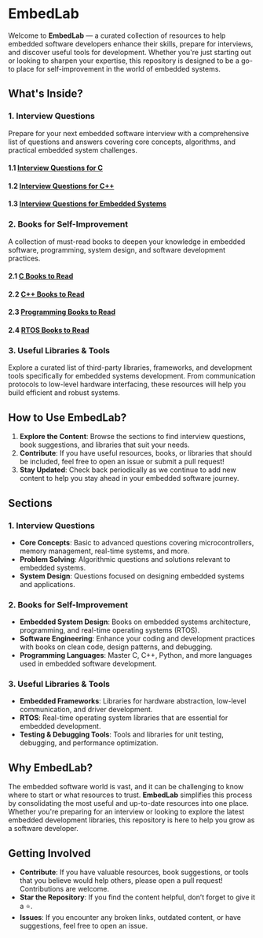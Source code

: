 # EmbedLab

Welcome to **EmbedLab** — a curated collection of resources to help embedded software developers enhance their skills, prepare for interviews, and discover useful tools for development. Whether you're just starting out or looking to sharpen your expertise, this repository is designed to be a go-to place for self-improvement in the world of embedded systems.

## What's Inside?

### 1. **Interview Questions**

Prepare for your next embedded software interview with a comprehensive list of questions and answers covering core concepts, algorithms, and practical embedded system challenges.

#### 1.1 [Interview Questions for C](InterviewQuestions/InterviewQuestions_C.md)

#### 1.2 [Interview Questions for C++](InterviewQuestions/InterviewQuestions_CPP.md)

#### 1.3 [Interview Questions for Embedded Systems](InterviewQuestions/InterviewQuestions_Embedded.md)

### 2. **Books for Self-Improvement**

A collection of must-read books to deepen your knowledge in embedded software, programming, system design, and software development practices.

#### 2.1 [C Books to Read](BooksToRead/BooksToRead_C.md)

#### 2.2 [C++ Books to Read](BooksToRead/BooksToRead_CPP.md)

#### 2.3 [Programming Books to Read](BooksToRead/BooksToRead_Programming.md)

#### 2.4 [RTOS Books to Read](BooksToRead/BooksToRead_RTOS.md)

### 3. **Useful Libraries & Tools**
Explore a curated list of third-party libraries, frameworks, and development tools specifically for embedded systems development. From communication protocols to low-level hardware interfacing, these resources will help you build efficient and robust systems.

## How to Use EmbedLab?

1. **Explore the Content**: Browse the sections to find interview questions, book suggestions, and libraries that suit your needs.
2. **Contribute**: If you have useful resources, books, or libraries that should be included, feel free to open an issue or submit a pull request!
3. **Stay Updated**: Check back periodically as we continue to add new content to help you stay ahead in your embedded software journey.

## Sections

### 1. Interview Questions
- **Core Concepts**: Basic to advanced questions covering microcontrollers, memory management, real-time systems, and more.
- **Problem Solving**: Algorithmic questions and solutions relevant to embedded systems.
- **System Design**: Questions focused on designing embedded systems and applications.

### 2. Books for Self-Improvement
- **Embedded System Design**: Books on embedded systems architecture, programming, and real-time operating systems (RTOS).
- **Software Engineering**: Enhance your coding and development practices with books on clean code, design patterns, and debugging.
- **Programming Languages**: Master C, C++, Python, and more languages used in embedded software development.

### 3. Useful Libraries & Tools
- **Embedded Frameworks**: Libraries for hardware abstraction, low-level communication, and driver development.
- **RTOS**: Real-time operating system libraries that are essential for embedded development.
- **Testing & Debugging Tools**: Tools and libraries for unit testing, debugging, and performance optimization.

## Why EmbedLab?

The embedded software world is vast, and it can be challenging to know where to start or what resources to trust. **EmbedLab** simplifies this process by consolidating the most useful and up-to-date resources into one place. Whether you're preparing for an interview or looking to explore the latest embedded development libraries, this repository is here to help you grow as a software developer.

## Getting Involved

- **Contribute**: If you have valuable resources, book suggestions, or tools that you believe would help others, please open a pull request! Contributions are welcome.
- **Star the Repository**: If you find the content helpful, don’t forget to give it a ⭐️.
- **Issues**: If you encounter any broken links, outdated content, or have suggestions, feel free to open an issue.

